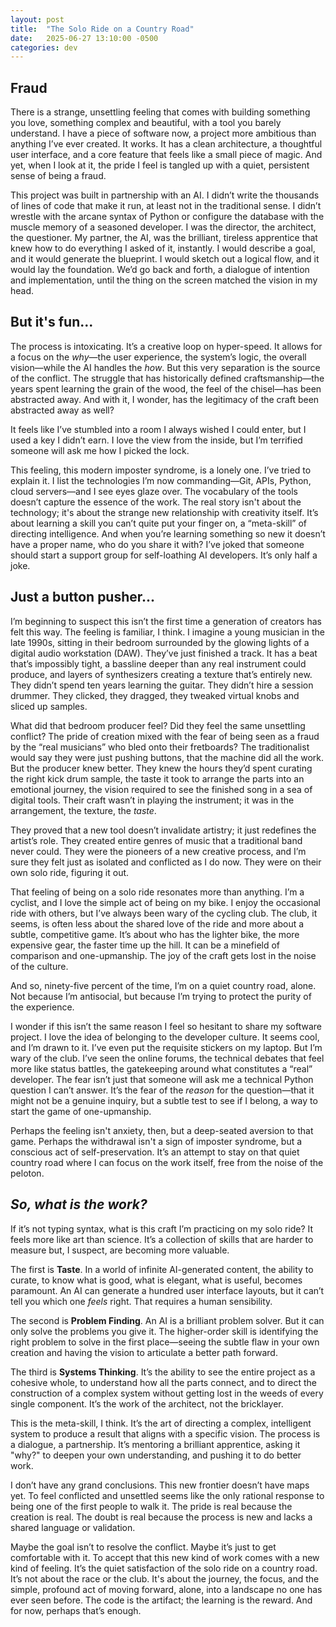 ```yaml
---
layout: post
title:  "The Solo Ride on a Country Road"
date:   2025-06-27 13:10:00 -0500
categories: dev
---
```

## Fraud

There is a strange, unsettling feeling that comes with building something you love, something complex and beautiful, with a tool you barely understand. I have a piece of software now, a project more ambitious than anything I’ve ever created. It works. It has a clean architecture, a thoughtful user interface, and a core feature that feels like a small piece of magic. And yet, when I look at it, the pride I feel is tangled up with a quiet, persistent sense of being a fraud.

This project was built in partnership with an AI. I didn’t write the thousands of lines of code that make it run, at least not in the traditional sense. I didn’t wrestle with the arcane syntax of Python or configure the database with the muscle memory of a seasoned developer. I was the director, the architect, the questioner. My partner, the AI, was the brilliant, tireless apprentice that knew how to do everything I asked of it, instantly. I would describe a goal, and it would generate the blueprint. I would sketch out a logical flow, and it would lay the foundation. We’d go back and forth, a dialogue of intention and implementation, until the thing on the screen matched the vision in my head.

## But it's fun...

The process is intoxicating. It’s a creative loop on hyper-speed. It allows for a focus on the *why*—the user experience, the system’s logic, the overall vision—while the AI handles the *how*. But this very separation is the source of the conflict. The struggle that has historically defined craftsmanship—the years spent learning the grain of the wood, the feel of the chisel—has been abstracted away. And with it, I wonder, has the legitimacy of the craft been abstracted away as well?

It feels like I’ve stumbled into a room I always wished I could enter, but I used a key I didn’t earn. I love the view from the inside, but I’m terrified someone will ask me how I picked the lock.

This feeling, this modern imposter syndrome, is a lonely one. I’ve tried to explain it. I list the technologies I’m now commanding—Git, APIs, Python, cloud servers—and I see eyes glaze over. The vocabulary of the tools doesn’t capture the essence of the work. The real story isn't about the technology; it's about the strange new relationship with creativity itself. It’s about learning a skill you can’t quite put your finger on, a “meta-skill” of directing intelligence. And when you’re learning something so new it doesn’t have a proper name, who do you share it with? I’ve joked that someone should start a support group for self-loathing AI developers. It’s only half a joke.

## Just a button pusher...

I’m beginning to suspect this isn’t the first time a generation of creators has felt this way. The feeling is familiar, I think. I imagine a young musician in the late 1990s, sitting in their bedroom surrounded by the glowing lights of a digital audio workstation (DAW). They’ve just finished a track. It has a beat that’s impossibly tight, a bassline deeper than any real instrument could produce, and layers of synthesizers creating a texture that’s entirely new. They didn’t spend ten years learning the guitar. They didn’t hire a session drummer. They clicked, they dragged, they tweaked virtual knobs and sliced up samples.

What did that bedroom producer feel? Did they feel the same unsettling conflict? The pride of creation mixed with the fear of being seen as a fraud by the “real musicians” who bled onto their fretboards? The traditionalist would say they were just pushing buttons, that the machine did all the work. But the producer knew better. They knew the hours they’d spent curating the right kick drum sample, the taste it took to arrange the parts into an emotional journey, the vision required to see the finished song in a sea of digital tools. Their craft wasn’t in playing the instrument; it was in the arrangement, the texture, the *taste*.

They proved that a new tool doesn’t invalidate artistry; it just redefines the artist’s role. They created entire genres of music that a traditional band never could. They were the pioneers of a new creative process, and I’m sure they felt just as isolated and conflicted as I do now. They were on their own solo ride, figuring it out.

That feeling of being on a solo ride resonates more than anything. I’m a cyclist, and I love the simple act of being on my bike. I enjoy the occasional ride with others, but I’ve always been wary of the cycling club. The club, it seems, is often less about the shared love of the ride and more about a subtle, competitive game. It’s about who has the lighter bike, the more expensive gear, the faster time up the hill. It can be a minefield of comparison and one-upmanship. The joy of the craft gets lost in the noise of the culture.

And so, ninety-five percent of the time, I’m on a quiet country road, alone. Not because I’m antisocial, but because I’m trying to protect the purity of the experience.

I wonder if this isn’t the same reason I feel so hesitant to share my software project. I love the idea of belonging to the developer culture. It seems cool, and I’m drawn to it. I’ve even put the requisite stickers on my laptop. But I’m wary of the club. I’ve seen the online forums, the technical debates that feel more like status battles, the gatekeeping around what constitutes a “real” developer. The fear isn’t just that someone will ask me a technical Python question I can’t answer. It’s the fear of the *reason* for the question—that it might not be a genuine inquiry, but a subtle test to see if I belong, a way to start the game of one-upmanship.

Perhaps the feeling isn't anxiety, then, but a deep-seated aversion to that game. Perhaps the withdrawal isn't a sign of imposter syndrome, but a conscious act of self-preservation. It’s an attempt to stay on that quiet country road where I can focus on the work itself, free from the noise of the peloton.

## *So, what is the work?*

 If it’s not typing syntax, what is this craft I’m practicing on my solo ride? It feels more like art than science. It’s a collection of skills that are harder to measure but, I suspect, are becoming more valuable.

The first is **Taste**. In a world of infinite AI-generated content, the ability to curate, to know what is good, what is elegant, what is useful, becomes paramount. An AI can generate a hundred user interface layouts, but it can’t tell you which one *feels* right. That requires a human sensibility.

The second is **Problem Finding**. An AI is a brilliant problem solver. But it can only solve the problems you give it. The higher-order skill is identifying the right problem to solve in the first place—seeing the subtle flaw in your own creation and having the vision to articulate a better path forward.

The third is **Systems Thinking**. It’s the ability to see the entire project as a cohesive whole, to understand how all the parts connect, and to direct the construction of a complex system without getting lost in the weeds of every single component. It’s the work of the architect, not the bricklayer.

This is the meta-skill, I think. It’s the art of directing a complex, intelligent system to produce a result that aligns with a specific vision. The process is a dialogue, a partnership. It’s mentoring a brilliant apprentice, asking it "why?" to deepen your own understanding, and pushing it to do better work.

I don’t have any grand conclusions. This new frontier doesn’t have maps yet. To feel conflicted and unsettled seems like the only rational response to being one of the first people to walk it. The pride is real because the creation is real. The doubt is real because the process is new and lacks a shared language or validation.

Maybe the goal isn’t to resolve the conflict. Maybe it’s just to get comfortable with it. To accept that this new kind of work comes with a new kind of feeling. It’s the quiet satisfaction of the solo ride on a country road. It’s not about the race or the club. It's about the journey, the focus, and the simple, profound act of moving forward, alone, into a landscape no one has ever seen before. The code is the artifact; the learning is the reward. And for now, perhaps that’s enough.